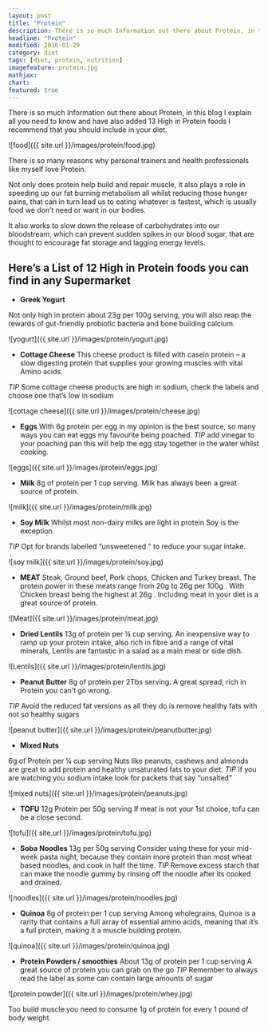 ```yaml
---
layout: post
title: "Protein"
description: There is so much Information out there about Protein, in this blog I explain all you need to know and have also added 13 High in Protein foods I recommend that you should include in your diet
headline: "Protein"
modified: 2016-01-29
category: diet
tags: [diet, protein, nutrition]
imagefeature: protein.jpg
mathjax: 
chart:
featured: true
---
```


There is so much Information out there about Protein, in this blog I explain all you need to know and have also added 13 High in Protein foods I recommend that you should include in your diet.

![food]({{ site.url }}/images/protein/food.jpg)

There is so many reasons why personal trainers and health professionals like myself love Protein.

Not only does protein help build and repair muscle, it also plays a role in speeding up our fat burning metabolism all whilst reducing those hunger pains, that can in turn lead us to eating whatever is fastest, which is usually food we don’t need or want in our bodies.

It also works to slow down the release of carbohydrates into our bloodstream, which can prevent sudden spikes in our blood sugar, that are thought to encourage fat storage and lagging energy levels.


## Here’s a List of 12 High in Protein foods you can find in any Supermarket



- **Greek Yogurt**

Not only high in protein about 23g per 100g serving, you will also reap the rewards of gut-friendly probiotic bacteria and bone building calcium.

![yogurt]({{ site.url }}/images/protein/yogurt.jpg)

- **Cottage Cheese**
This cheese product is filled with casein protein – a slow digesting protein that supplies your growing muscles with vital Amino acids.

*TIP* Some cottage cheese products are high in sodium, check the labels and choose one that’s low in sodium

![cottage cheese]({{ site.url }}/images/protein/cheese.jpg)

- **Eggs**
With 6g protein per egg in my opinion is the best source, so many ways you can eat eggs my favourite being poached.
*TIP* add vinegar to your poaching pan this will help the egg stay together in the water whilst cooking. 

![eggs]({{ site.url }}/images/protein/eggs.jpg)

- **Milk**
8g of protein per 1 cup serving.
Milk has always been a great source of protein.

![milk]({{ site.url }}/images/protein/milk.jpg)

- **Soy Milk**
Whilst most non-dairy milks are light in protein Soy is the exception.

*TIP* Opt for brands labelled “unsweetened ” to reduce your sugar intake.

![soy milk]({{ site.url }}/images/protein/soy.jpg)

- **MEAT** 
Steak, Ground beef, Pork chops, Chicken and Turkey breast.
The protein power in these meats range from 20g to 26g per 100g .
With Chicken breast being the highest at 26g .
Including meat in your diet is a great source of protein.

![Meat]({{ site.url }}/images/protein/meat.jpg)

- **Dried Lentils**
13g of protein per ¼ cup serving.
An inexpensive way to ramp up your protein intake, also rich in fibre and a range of vital minerals, Lentils are fantastic in a salad as a main meal or side dish.

![Lentils]({{ site.url }}/images/protein/lentils.jpg)

- **Peanut Butter**
8g of protein per 2Tbs serving.
A great spread, rich in Protein you can’t go wrong.

*TIP* Avoid the reduced fat versions as all they do is remove healthy fats with not so healthy sugars

![peanut butter]({{ site.url }}/images/protein/peanutbutter.jpg)

- **Mixed Nuts**

6g of Protein per ¼ cup serving
Nuts like peanuts, cashews and almonds are great to add protein and healthy unsaturated fats to your diet.
*TIP* If you are watching you sodium intake look for packets that say “unsalted” 

![mixed nuts]({{ site.url }}/images/protein/peanuts.jpg)

- **TOFU**
12g Protein per 50g serving
If meat is not your 1st choice, tofu can be a close second.

![tofu]({{ site.url }}/images/protein/tofu.jpg)

- **Soba Noodles**
13g per 50g serving 
Consider using these for your mid-week pasta night, because they contain more protein than most wheat based noodles, and cook in half the time.
*TIP* Remove excess starch that can make the noodle gummy by rinsing off the noodle after its cooked and drained.

![noodles]({{ site.url }}/images/protein/noodles.jpg)

- **Quinoa**
8g of protein per 1 cup serving
Among wholegrains,  Quinoa is a rarity that contains a full array of essential amino acids, meaning that it’s a full protein, making it a muscle building protein.

![quinoa]({{ site.url }}/images/protein/quinoa.jpg)

- **Protein Powders / smoothies**
About 13g of protein per 1 cup serving
A great source of protein you can grab on the go
*TIP* Remember to always read the label as some can contain large amounts of sugar

![protein powder]({{ site.url }}/images/protein/whey.jpg)

Too build muscle you need to consume 1g of protein for every 1 pound of body weight.












